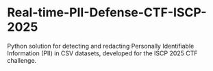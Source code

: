 # Real-time-PII-Defense-CTF-ISCP-2025
Python solution for detecting and redacting Personally Identifiable Information (PII) in CSV datasets, developed for the ISCP 2025 CTF challenge.

